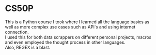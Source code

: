 # CS50P
This is a Python course I took where I learned all the language basics as well as more complex use cases such as API's and using internet connection. <br>
I used this for both data scrappers on different personal projects, macros and even employed the thought process in other languages.<br>
Also, REGEX is a blast.


